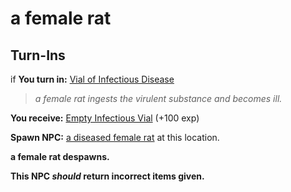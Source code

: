 # a female rat


## Turn-Ins



if **You turn in:** [Vial of Infectious Disease](/item/10262)


>*a female rat ingests the virulent substance and becomes ill.*


 **You receive:**  [Empty Infectious Vial](/item/10263) (+100 exp)


**Spawn NPC:**  [a diseased female rat](/npc/56003) at this location.


**a female rat despawns.**

**This NPC *should* return incorrect items given.**





